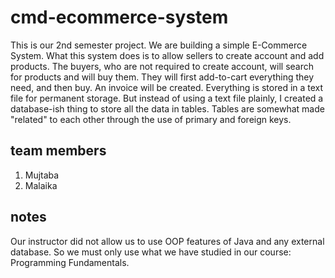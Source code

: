 # cmd-ecommerce-system

This is our 2nd semester project. We are building a simple E-Commerce System. What this system does is to allow sellers to create account and add products. The buyers, who are not required to create account, will search for products and will buy them. They will first add-to-cart everything they need, and then buy. An invoice will be created. Everything is stored in a text file for permanent storage.
But instead of using a text file plainly, I created a database-ish thing to store all the data in tables. Tables are somewhat made "related" to each other through the use of primary and foreign keys.

## team members
1. Mujtaba
2. Malaika

## notes
Our instructor did not allow us to use OOP features of Java and any external database. So we must only use what we have studied in our course: Programming Fundamentals.
